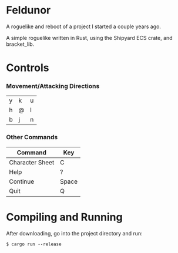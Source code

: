 # Feldunor
A roguelike and reboot of a project I started a couple years ago.

A simple roguelike written in Rust, using the Shipyard ECS crate, and bracket\_lib. 

# Controls

### Movement/Attacking Directions
| | | |
| --- | --- | --- |
| y | k | u |
| h | @ | l |
| b | j | n |

### Other Commands
| Command         | Key   |
|-----------------|-------|
| Character Sheet | C     |
| Help            | ?     |
| Continue        | Space |
| Quit            | Q     |


# Compiling and Running

After downloading, go into the project directory and run:

    $ cargo run --release
